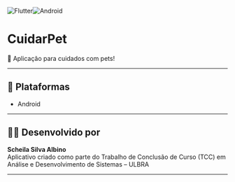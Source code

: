 <img src="https://img.shields.io/badge/Flutter-3.22.2-33acff?style=for-the-badge" alt="Flutter" title="Flutter" /><img src="https://img.shields.io/badge/Android-37ea57?style=for-the-badge" alt="Android" title="Android" />



# CuidarPet

🐶 Aplicação para cuidados com pets!

---

## 📱 Plataformas
- Android

---

## 👨‍💻 Desenvolvido por

**Scheila Silva Albino**  
Aplicativo criado como parte do Trabalho de Conclusão de Curso (TCC) em Análise e Desenvolvimento de Sistemas – ULBRA

---
